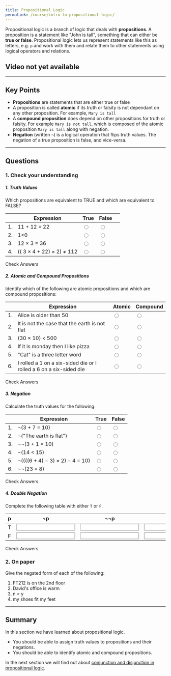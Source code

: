 ```yaml
---
title: Propositional Logic
permalink: /course/intro-to-propositional-logic/
---
```


Propositional logic is a branch of logic that deals with **propositions**. A proposition is a statement like "John is tall", something that can either be **true or false**. Propositional logic lets us represent statements like this as letters, e.g. `p` and work with them and relate them to other statements using logical operators and relations.


## Video not yet available

---

## Key Points

* **Propositions** are statements that are either true or false
* A proposition is called **atomic** if its truth or falsity is not dependant on any other proposition. For example, `Mary is tall`
* A **compound proposition** does depend on other propositions for truth or falsity. For example `Mary is not tall`, which is composed of the atomic proposition `Mary is tall` along with negation.
* **Negation** (written `¬`) is a logical operation that flips truth values. The negation of a true proposition is false, and vice-versa.

---

## Questions

### 1. Check your understanding

##### 1. Truth Values 

Which propositions are equivalent to TRUE and which are equivalent to FALSE?

|    | Expression | True | False | |
|----| ------ | ------- | ----- | - |
| 1. | <label for ="q11">11 + 12 = 22</label>  | <input type="radio" name="q11" id="q11t" value="t"/> | <input type="radio" name="q11" id="q11f" data-answer value="f"/> |  <span id="q11c" style="display:inline-block"></span> |
| 2. | <label for ="q12">1<0</label> | <input type="radio" name="q12" id="q12t" value="t"/> | <input type="radio" name="q12" id="q12f" data-answer  value="f"/> |  <span id="q12c" style="display:inline-block"></span> |
| 3. | <label for ="q13">12 × 3 = 36</label>| <input type="radio" name="q13" id="q13t" data-answer value="t"/> | <input type="radio" name="q13" id="q13f" value="f"/> |  <span id="q13c" style="display:inline-block"></span> |
| 4. | <label for ="q14">(( 3 × 4 + 22) × 2) ≠ 112</label> | <input type="radio" name="q14" id="q14t" data-answer value="t"/> | <input type="radio" name="q14" id="q14f" value="f"/> |  <span id="q14c" style="display:inline-block"></span> |

<a class="btn btn-primary" type="submit" onClick="checkAnswers('q1')">Check Answers</a>


##### 2. Atomic and Compound Propositions

Identify which of the following are atomic propositions and which are compound propositions:

|    | Expression | Atomic | Compound |
|----| ------ | ------- | ----- |
| 1. | <label for ="q21">Alice is older than 50</label>  | <input type="radio" name="q21" id="q21t" data-answer value="t"/> | <input type="radio" name="q21" id="q21f" value="f"/> | <span id="q21c" style="display:inline-block"></span> |
| 2. | <label for ="q22">It is not the case that the earth is not flat</label> | <input type="radio" name="q22" id="q22t" value="t"/> | <input type="radio" name="q22" id="q22f" data-answer value="f"/> | <span id="q22c" style="display:inline-block"></span> |
| 3. | <label for ="q23">(30 × 10) < 500</label>| <input type="radio" name="q23" id="q23t" data-answer value="t"/> | <input type="radio" name="q23" id="q23f" value="f"/> | <span id="q23c" style="display:inline-block"></span> |
| 4. | <label for ="q24">If it is monday then I like pizza</label> | <input type="radio" name="q24" id="q24t" value="t"/> | <input type="radio" name="q24" id="q24f" data-answer value="f"/> | <span id="q24c" style="display:inline-block"></span> |
| 5. | <label for ="q25">"Cat" is a three letter word</label> | <input type="radio" name="q25" id="q25t" data-answer value="t"/> | <input type="radio" name="q25" id="q25f" value="f"/> |  <span id="q25c" style="display:inline-block"></span> |
| 6. | <label for ="q26">I rolled a 1 on a six-sided die or I rolled a 6 on a six-sided die </label> | <input type="radio" name="q26" id="q26t" value="t"/> | <input type="radio" name="q26" id="q26f" data-answer value="f"/> | <span id="q26c" style="display:inline-block"></span> |

<a class="btn btn-primary" type="submit" onClick="checkAnswers('q2')">Check Answers</a>


##### 3. Negation

Calculate the truth values for the following:

|    | Expression | True | False |
|----| ------ | ------- | ----- |
| 1. | <label for ="q31">¬(3 + 7 = 10)</label>  | <input type="radio" name="q31" id="q31t" value="t"/> | <input type="radio" name="q31" id="q31f" data-answer value="f"/> | <span id="q31c" style="display:inline-block"></span> |
| 2. | <label for ="q32">¬("The earth is flat")</label> | <input type="radio" name="q32" id="q32t" data-answer value="t"/> | <input type="radio" name="q32" id="q32f" value="f"/> | <span id="q32c" style="display:inline-block"></span> |
| 3. | <label for ="q33">¬¬(3 + 1 = 10)</label>| <input type="radio" name="q33" id="q33t" value="t"/> | <input type="radio" name="q33" id="q33f" data-answer  value="f"/> | <span id="q33c" style="display:inline-block"></span> |
| 4. | <label for ="q34">¬(14 < 15)</label> | <input type="radio" name="q34" id="q34t" value="t"/> | <input type="radio" name="q34" id="q34f" data-answer value="f"/> | <span id="q34c" style="display:inline-block"></span> |
| 5. | <label for ="q35">¬((((6 + 4) − 3) × 2) − 4 = 10)</label> | <input type="radio" name="q35" id="q35t" value="t"/> | <input type="radio" name="q35" id="q35f" data-answer value="f"/> | <span id="q35c" style="display:inline-block"></span> |
| 6. | <label for ="q36">¬¬(23 = 8)</label> | <input type="radio" name="q36" id="q36t" value="t"/> | <input type="radio" name="q36" id="q36f" data-answer value="f"/> | <span id="q36c" style="display:inline-block"></span> |

<a class="btn btn-primary" type="submit" onClick="checkAnswers('q3')">Check Answers</a>

##### 4. Double Negation

Complete the following table with either `T` or `F`.

| p | ¬p | ¬¬p |  ¬¬¬p |
|---|----|---- |---- |
| T |  <input type="text" id="q41" data-answer="F"/> <span id="q41c" style="display:inline-block"></span> | <input type="text" id="q42" data-answer="T"/> <span id="q42c" style="display:inline-block"></span> | <input type="text" id="q43" data-answer="F"/> <span id="q43c" style="display:inline-block"></span> |
| F | <input type="text" id="q44" data-answer="T"/> <span id="q44c" style="display:inline-block"></span> | <input type="text" id="q45" data-answer="F"/> <span id="q45c" style="display:inline-block"></span> | <input type="text" id="q46" data-answer="T"/> <span id="q46c" style="display:inline-block"></span> |

<a class="btn btn-primary" type="submit" onClick="checkAnswers('q4')">Check Answers</a>


<script src="/assets/check.js"></script>

### 2. On paper

Give the negated form of each of the following:

1. FT212 is on the 2nd floor
2. David's office is warm
3. n < y
4. my shoes fit my feet

---

## Summary

In this section we have learned about propositional logic.

* You should be able to assign truth values to propositions and their negations.
* You should be able to identify atomic and compound propositions.

In the next section we will find out about [conjunction and disjunction in propositional logic](./conjunction-disjunction/).